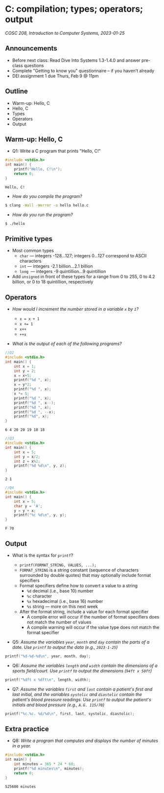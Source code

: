 # C: compilation; types; operators; output
_COSC 208, Introduction to Computer Systems, 2023-01-25_

## Announcements
* Before next class: Read Dive Into Systems 1.3-1.4.0 and answer pre-class questions
* Complete "Getting to know you" questionnaire – if you haven’t already
* DEI assignment 1 due Thurs, Feb 9 @ 11pm

## Outline
* Warm-up: Hello, C
* Hello, C
* Types
* Operators
* Output

## Warm-up: Hello, C
* Q1: Write a C program that prints "Hello, C!"


```c
#include <stdio.h>
int main() {
    printf("Hello, C!\n");
    return 0;
}
```

    Hello, C!


* _How do you compile the program?_
```bash
$ clang -Wall -Werror -o hello hello.c
```
* _How do you run the program?_
```bash
$ ./hello
```

## Primitive types
* Most common types
    * `char` — integers -128...127; integers 0...127 correspond to ASCII characters
    * `int` — integers -2.1 billion...2.1 billion
    * `long `— integers -9 quintillion...9 quintillion
* Add `unsigned` in front of these types for a range from 0 to 255, 0 to 4.2 billion, or 0 to 18 quintillion, respectively

## Operators

* _How would I increment the number stored in a variable `x` by `1`?_
    * `x = x + 1`
    * `x += 1`
    * `x++`
    * `++x`

* _What is the output of each of the following programs?_


```c
//Q2
#include <stdio.h>
int main() {
    int x = 1;
    int y = 2;
    x = x+5;
    printf("%d ", x);
    x = y*2;
    printf("%d ", x);
    x *= 5;
    printf("%d ", x);
    printf("%d ", x--);
    printf("%d ", x);
    printf("%d ", --x);
    printf("%d", x);
}
```

    6 4 20 20 19 18 18


```c
//Q3
#include <stdio.h>
int main() {
    int x = 5;
    int y = x/2;
    int z = x%2;
    printf("%d %d\n", y, z);
}
```

    2 1



```c
//Q4
#include <stdio.h>
int main() {
    int x = 5;
    char y = 'A';
    y = y + x;
    printf("%c %d\n", y, y);
}
```

    F 70


## Output

* What is the syntax for `printf`?
    * `printf(FORMAT_STRING, VALUES, ...);`
    * `FORMAT_STRING` is a string constant (sequence of characters surrounded by double quotes) that may optionally include format specifiers
    * Format specifiers define how to convert a value to a string
        * `%d` decimal (i.e., base 10) number
        * `%c` character
        * `%x` hexadecimal (i.e., base 16) number
        * `%s` string — more on this next week
    * After the format string, include a value for each format specifier
        * A compile error will occur if the number of format specifiers does not match the number of values
        * A compile warning will occur if the value type does not match the format specifier

* Q5: _Assume the variables `year`, `month` and `day` contain the parts of a date. Use `printf` to output the data (e.g., `2023-1-25`)_


```c
printf("%d-%d-%d\n", year, month, day);
```

* Q6: _Assume the variables `length` and `width` contain the dimensions of a sports field/court. Use `printf` to output the dimensions (`94ft x 50ft`)_


```c
printf("%dft x %dft\n", length, width);
```

* Q7: _Assume the variables `first` and `last` contain a patient's first and last initial, and the variables `systolic` and `diastolic` contain the patient's blood pressure readings. Use `printf` to output the patient's initials and blood pressure (e.g., `A.G. 115/70`)_


```c
printf("%c.%c. %d/%d\n", first, last, systolic, diastolic);
```

## Extra practice
* Q8: _Write a program that computes and displays the number of minutes in a year._


```c
#include <stdio.h>
int main() {
    int minutes = 365 * 24 * 60;
    printf("%d minutes\n", minutes);
    return 0;
}
```

    525600 minutes

